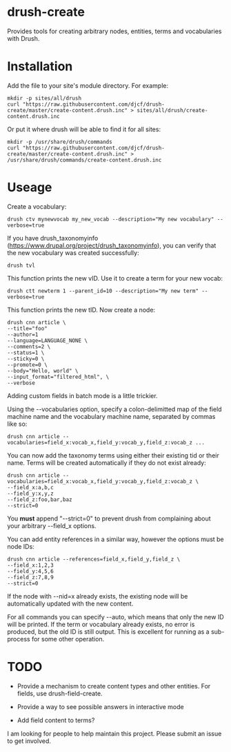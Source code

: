 # drush-create

Provides tools for creating arbitrary nodes, entities, terms and vocabularies with Drush.

# Installation

Add the file to your site's module directory. For example:

    mkdir -p sites/all/drush
    curl "https://raw.githubusercontent.com/djcf/drush-create/master/create-content.drush.inc" > sites/all/drush/create-content.drush.inc

Or put it where drush will be able to find it for all sites:

    mkdir -p /usr/share/drush/commands
    curl "https://raw.githubusercontent.com/djcf/drush-create/master/create-content.drush.inc" > /usr/share/drush/commands/create-content.drush.inc

# Useage

Create a vocabulary:

    drush ctv mynewvocab my_new_vocab --description="My new vocabulary" --verbose=true

If you have drush_taxonomyinfo (https://www.drupal.org/project/drush_taxonomyinfo), you can verify that the new vocabulary was created successfully:

	drush tvl

This function prints the new vID. Use it to create a term for your new vocab:

    drush ctt newterm 1 --parent_id=10 --description="My new term" --verbose=true

This function prints the new tID. Now create a node:

    drush cnn article \
	--title="foo"
	--author=1
	--language=LANGUAGE_NONE \
	--comments=2 \
	--status=1 \
	--sticky=0 \
	--promote=0 \
	--body="Hello, world" \
	--input_format="filtered_html", \
	--verbose

Adding custom fields in batch mode is a little trickier.

Using the --vocabularies option, specify a colon-delimitted map of the field machine name and the vocabulary machine name, separated by commas like so:

    drush cnn article --vocabularies=field_x:vocab_x,field_y:vocab_y,field_z:vocab_z ...

You can now add the taxonomy terms using either their existing tid or their name. Terms will be created automatically if they do not exist already:

    drush cnn article --vocabularies=field_x:vocab_x,field_y:vocab_y,field_z:vocab_z \
	--field_x:a,b,c
	--field_y:x,y,z
	--field_z:foo,bar,baz
	--strict=0

You **must** append "--strict=0" to prevent drush from complaining about your arbitrary --field_x options.

You can add entity references in a similar way, however the options must be node IDs:

    drush cnn article --references=field_x,field_y,field_z \
	--field_x:1,2,3
	--field_y:4,5,6
	--field_z:7,8,9
	--strict=0

If the node with --nid=x already exists, the existing node will be automatically updated with the new content.

For all commands you can specify --auto, which means that only the new ID will be printed. If the term or vocabulary already exists, no error is produced, but the old ID is still output. This is excellent for running as a sub-process for some other operation.

# TODO

* Provide a mechanism to create content types and other entities. For fields, use drush-field-create.

* Provide a way to see possible answers in interactive mode

* Add field content to terms?

I am looking for people to help maintain this project. Please submit an issue to get involved.
